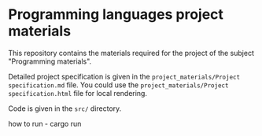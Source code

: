 # Programming languages project materials

This repository contains the materials required for the project of the subject "Programming materials".

Detailed project specification is given in the `project_materials/Project specification.md` file. You could use the `project_materials/Project specification.html` file for local rendering.

Code is given in the `src/` directory.

how to run - cargo run
